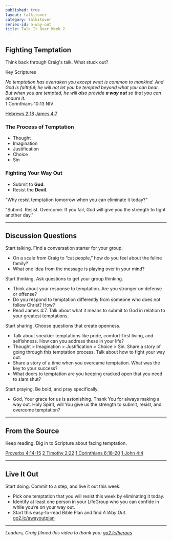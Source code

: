 ```yaml
---
published: true
layout: talkitover
category: talkitover
series-id: a-way-out
title: Talk It Over Week 2
---
```


## Fighting Temptation
<p class="lead">Think back through Craig's talk. What stuck out?</p> 

Key Scriptures

_No temptation has overtaken you except what is common to mankind. And God is faithful; he will not let you be tempted beyond what you can bear. But when you are tempted, he will also provide **a way out** so that you can endure it._  
1 Corinthians 10:13 NIV

[Hebrews 2:18](https://www.bible.com/bible/111/heb.2.18.niv) [James 4:7](https://www.bible.com/bible/111/jam.4.7.niv)

### The Process of Temptation

* Thought
* Imagination
* Justification
* Choice
* Sin

### Fighting Your Way Out

* Submit to **God**.
* Resist the **Devil**.

"Why resist temptation tomorrow when you can eliminate it today?"

"Submit. Resist. Overcome. If you fail, God will give you the strength to fight another day."

* * *

## Discussion Questions
<p class="lead">Start talking. Find a conversation starter for your group.</p> 

* On a scale from Craig to “cat people,” how do you feel about the feline family?
* What one idea from the message is playing over in your mind?

<p class="lead">Start thinking. Ask questions to get your group thinking.</p> 

* Think about your response to temptation. Are you stronger on defense or offense?
* Do you respond to temptation differently from someone who does not follow Christ? How?
* Read James 4:7. Talk about what it means to submit to God in relation to your greatest temptations.
 
<p class="lead">Start sharing. Choose questions that create openness.</p> 

* Talk about sneakier temptations like pride, comfort-first living, and selfishness. How can you address these in your life?
* Thought > Imagination > Justification > Choice > Sin. Share a story of going through this temptation process. Talk about how to fight your way out.
* Share a story of a time when you overcame temptation. What was the key to your success?
* What doors to temptation are you keeping cracked open that you need to slam shut?

<p class="lead">Start praying. Be bold, and pray specifically.</p> 

* God, Your grace for us is astonishing. Thank You for always making a way out. Holy Spirit, will You give us the strength to submit, resist, and overcome temptation?

* * *

## From the Source
<p class="lead">Keep reading. Dig in to Scripture about facing temptation.</p>

[Proverbs 4:14-15](https://www.bible.com/bible/111/pro.4.14-15.niv) [2 Timothy 2:22](https://www.bible.com/bible/111/2tim.2.22.niv) [1 Corinthians 6:18-20](https://www.bible.com/bible/111/1co.6.18-20.niv) [1 John 4:4](https://www.bible.com/bible/111/1jo.4.4.niv)

* * *

## Live It Out
<p class="lead">Start doing. Commit to a step, and live it out this week.</p>

* Pick one temptation that you will resist this week by eliminating it today.
* Identify at least one person in your LifeGroup who you can confide in while you’re on your way out.
* Start this easy-to-read Bible Plan and find _A Way Out_. [go2.lc/awayoutplan](http://go2.lc/awayoutplan)

* * *

_Leaders, Craig filmed this video to thank you: [go2.lc/heroes](http://go2.lc/heroes)_
